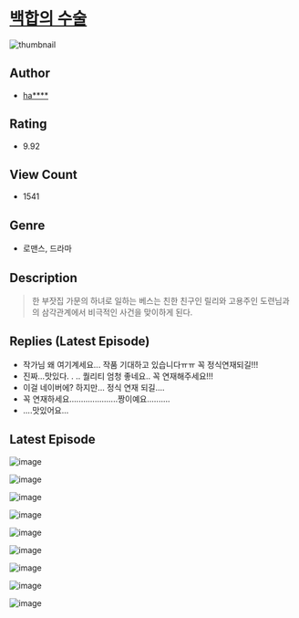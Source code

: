# [백합의 수술](https://comic.naver.com/challenge/list?titleId=810005)
![thumbnail](https://image-comic.pstatic.net/user_contents_data/challenge_comic/2023/05/23/upload_3762815995557852005_480x623.jpeg)

## Author
- [ha****](https://comic.naver.com/artistTitle?id=366767)

## Rating
- 9.92

## View Count
- 1541

## Genre
- 로맨스, 드라마

## Description
> 한 부잣집 가문의 하녀로 일하는 베스는 친한 친구인 릴리와 고용주인 도련님과의 삼각관계에서 비극적인 사건을 맞이하게 된다.

## Replies (Latest Episode)
- 작가님 왜 여기계세요... 작품 기대하고 있습니다ㅠㅠ 꼭 정식연재되길!!!
- 진짜...맛있다. . .. 퀄리티 엄청 좋네요.. 꼭 연재해주세요!!!
- 이걸 네이버에? 하지만... 정식 연재 되길....
- 꼭 연재하세요.....................짱이예요..........
- ....맛있어요...

## Latest Episode
![image](https://image-comic.pstatic.net/user_contents_data/challenge_comic/2023/05/23/366767/upload_7017000973589701219.jpeg)

![image](https://image-comic.pstatic.net/user_contents_data/challenge_comic/2023/05/23/366767/upload_3702582537499402801.jpeg)

![image](https://image-comic.pstatic.net/user_contents_data/challenge_comic/2023/05/23/366767/upload_3618469897957566007.jpeg)

![image](https://image-comic.pstatic.net/user_contents_data/challenge_comic/2023/05/23/366767/upload_3762865461535072567.jpeg)

![image](https://image-comic.pstatic.net/user_contents_data/challenge_comic/2023/05/23/366767/upload_4121465895252026163.jpeg)

![image](https://image-comic.pstatic.net/user_contents_data/challenge_comic/2023/05/23/366767/upload_3774355365793641779.jpeg)

![image](https://image-comic.pstatic.net/user_contents_data/challenge_comic/2023/05/23/366767/upload_4121410726477706081.jpeg)

![image](https://image-comic.pstatic.net/user_contents_data/challenge_comic/2023/05/23/366767/upload_3991372560019763811.jpeg)

![image](https://image-comic.pstatic.net/user_contents_data/challenge_comic/2023/05/23/366767/upload_3544726777542162744.jpeg)
